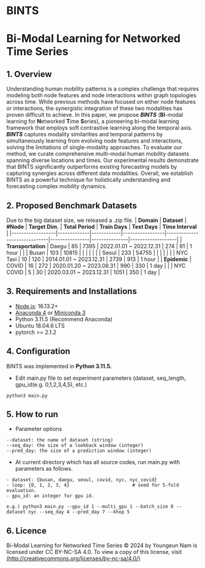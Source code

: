 # BINTS

# Bi-Modal Learning for Networked Time Series

## 1. Overview
Understanding human mobility patterns is a complex challenge that requires modeling both node features and node interactions within graph topologies across time. While previous methods have focused on either node features or interactions, the synergistic integration of these two modalities has proven difficult to achieve. In this paper, we propose ***BINTS*** (**BI**-modal learning for **N**etworked **T**ime **S**eries), a pioneering bi-modal learning framework that employs soft contrastive learning along the temporal axis. ***BINTS*** captures modality similarities and temporal patterns by simultaneously learning from evolving node features and interactions, solving the limitations of single-modality approaches. To evaluate our method, we curate comprehensive multi-modal human mobility datasets spanning diverse locations and times. Our experimental results demonstrate that BINTS significantly outperforms existing forecasting models by capturing synergies across different data modalities. Overall, we establish BINTS as a powerful technique for holistically understanding and forecasting complex mobility dynamics.

## 2. Proposed Benchmark Datasets
Due to the big dataset size, we released a .zip file.
| **Domain**       | **Dataset** | **#Node** | **Target Dim.** | **Total Period**             | **Train Days** | **Test Days** | **Time Interval** |
|------------------|-------------|------------|-----------------|------------------------------|----------------|---------------|-------------------|
| **Transportation** | Daegu       | 85         | 7395            | 2022.01.01 ~ 2022.12.31      | 274            | 91            | 1 hour            |
|                  | Busan       | 103        | 10815           |                              |                |               |                   |
|                  | Seoul       | 233        | 54755           |                              |                |               |                   |
|                  | NYC Taxi    | 10         | 120             | 2014.01.01 ~ 2023.12.31      | 2739           | 913           | 1 hour            |
| **Epidemic**     | COVID       | 16         | 272             | 2020.01.20 ~ 2023.08.31      | 990            | 330           | 1 day             |
|                  | NYC COVID   | 5          | 30              | 2020.03.01 ~ 2023.12.31      | 1051           | 350           | 1 day             |


## 3. Requirements and Installations
- [Node.js](https://nodejs.org/en/download/): 16.13.2+
- [Anaconda 4](https://docs.conda.io/projects/conda/en/latest/user-guide/install/index.html) or [Miniconda 3](https://docs.conda.io/en/latest/miniconda.html)
- Python 3.11.5 (Recommend Anaconda)
- Ubuntu 18.04.6 LTS
- pytorch >= 2.1.2

## 4. Configuration
BINTS was implemented in **Python 3.11.5.**
- Edit main.py file to set experiment parameters (dataset, seq_length, gpu_id(e.g. 0,1,2,3,4,5), etc.)
```
python3 main.py
```

## 5. How to run
- Parameter options
```
--dataset: the name of dataset (string)
--seq_day: the size of a lookback window (integer)
--pred_day: the size of a prediction window (integer)
```

- At current directory which has all source codes, run main.py with parameters as follows.
```
- dataset: {busan, daegu, seoul, covid, nyc, nyc_covid}
- loop: {0, 1, 2, 3, 4}                       # seed for 5-fold evaluation.
- gpu_id: an integer for gpu id.

e.g.) python3 main.py --gpu_id 1 --multi_gpu 1 --batch_size 8 --dataset nyc --seq_day 4 --pred_day 7 --khop 5
```
## 6. Licence
Bi-Modal Learning for Networked Time Series © 2024 by Youngeun Nam is licensed under CC BY-NC-SA 4.0. To view a copy of this license, visit [(http://creativecommons.org/licenses/by-nc-sa/4.0/)](http://creativecommons.org/licenses/by-nc-sa/4.0/)
